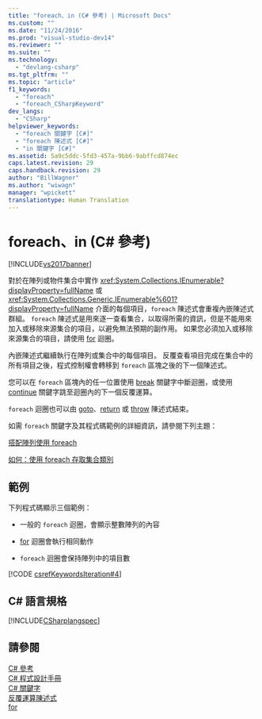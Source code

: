 ```yaml
---
title: "foreach、in (C# 參考) | Microsoft Docs"
ms.custom: ""
ms.date: "11/24/2016"
ms.prod: "visual-studio-dev14"
ms.reviewer: ""
ms.suite: ""
ms.technology: 
  - "devlang-csharp"
ms.tgt_pltfrm: ""
ms.topic: "article"
f1_keywords: 
  - "foreach"
  - "foreach_CSharpKeyword"
dev_langs: 
  - "CSharp"
helpviewer_keywords: 
  - "foreach 關鍵字 [C#]"
  - "foreach 陳述式 [C#]"
  - "in 關鍵字 [C#]"
ms.assetid: 5a9c5ddc-5fd3-457a-9bb6-9abffcd874ec
caps.latest.revision: 29
caps.handback.revision: 29
author: "BillWagner"
ms.author: "wiwagn"
manager: "wpickett"
translationtype: Human Translation
---
```

# foreach、in (C# 參考)
[!INCLUDE[vs2017banner](../../../csharp/includes/vs2017banner.md)]

對於在陣列或物件集合中實作 <xref:System.Collections.IEnumerable?displayProperty=fullName> 或 <xref:System.Collections.Generic.IEnumerable%601?displayProperty=fullName> 介面的每個項目，`foreach` 陳述式會重複內嵌陳述式群組。  `foreach` 陳述式是用來逐一查看集合，以取得所需的資訊，但是不能用來加入或移除來源集合的項目，以避免無法預期的副作用。  如果您必須加入或移除來源集合的項目，請使用 [for](../../../csharp/language-reference/keywords/for.md) 迴圈。  
  
 內嵌陳述式繼續執行在陣列或集合中的每個項目。  反覆查看項目完成在集合中的所有項目之後，程式控制權會轉移到 `foreach` 區塊之後的下一個陳述式。  
  
 您可以在 `foreach` 區塊內的任一位置使用 [break](../../../csharp/language-reference/keywords/break.md) 關鍵字中斷迴圈，或使用 [continue](../../../csharp/language-reference/keywords/continue.md) 關鍵字跳至迴圈內的下一個反覆運算。  
  
 `foreach` 迴圈也可以由 [goto](../../../csharp/language-reference/keywords/goto.md)、[return](../../../csharp/language-reference/keywords/return.md) 或 [throw](../../../csharp/language-reference/keywords/throw.md) 陳述式結束。  
  
 如需 `foreach` 關鍵字及其程式碼範例的詳細資訊，請參閱下列主題：  
  
 [搭配陣列使用 foreach](../../../csharp/programming-guide/arrays/using-foreach-with-arrays.md)  
  
 [如何：使用 foreach 存取集合類別](../../../csharp/programming-guide/classes-and-structs/how-to-access-a-collection-class-with-foreach.md)  
  
## 範例  
 下列程式碼顯示三個範例：  
  
-   一般的 `foreach` 迴圈，會顯示整數陣列的內容  
  
-   [for](../../../csharp/language-reference/keywords/for.md) 迴圈會執行相同動作  
  
-   `foreach` 迴圈會保持陣列中的項目數  
  
 [!CODE [csrefKeywordsIteration#4](../CodeSnippet/VS_Snippets_VBCSharp/csrefKeywordsIteration#4)]  
  
## C\# 語言規格  
 [!INCLUDE[CSharplangspec](../../../csharp/language-reference/keywords/includes/csharplangspec_md.md)]  
  
## 請參閱  
 [C\# 參考](../../../csharp/language-reference/index.md)   
 [C\# 程式設計手冊](../../../csharp/programming-guide/index.md)   
 [C\# 關鍵字](../../../csharp/language-reference/keywords/index.md)   
 [反覆運算陳述式](../../../csharp/language-reference/keywords/iteration-statements.md)   
 [for](../../../csharp/language-reference/keywords/for.md)